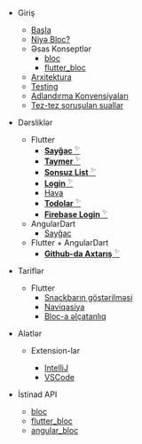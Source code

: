 - Giriş

  - [Başla](az/gettingstarted.md)
  - [Niyə Bloc?](az/whybloc.md)
  - Əsas Konseptlər
    - [bloc](az/coreconcepts.md)
    - [flutter_bloc](az/flutterbloccoreconcepts.md)
  - [Arxitektura](az/architecture.md)
  - [Testing](az/testing.md)
  - [Adlandırma Konvensiyaları](az/blocnamingconventions.md)
  - [Tez-tez soruşulan suallar](az/faqs.md)

- Dərsliklər

  - Flutter
    - [**Sayğac** <sup>✨</sup>](fluttercountertutorial.md)
    - [**Taymer** <sup>✨</sup>](fluttertimertutorial.md)
    - [**Sonsuz List** <sup>✨</sup>](flutterinfinitelisttutorial.md)
    - [**Login** <sup>✨</sup>](flutterlogintutorial.md)
    - [Hava](flutterweathertutorial.md)
    - [**Todolar** <sup>✨</sup>](fluttertodostutorial.md)
    - [**Firebase Login** <sup>✨</sup>](flutterfirebaselogintutorial.md)
  - AngularDart
    - [Sayğac](angularcountertutorial.md)
  - Flutter + AngularDart
    - [**Github-da Axtarış** <sup>✨</sup>](flutterangulargithubsearch.md)

- Tariflər

  - Flutter
    - [Snackbarın göstərilməsi](recipesfluttershowsnackbar.md)
    - [Naviqasiya](recipesflutternavigation.md)
    - [Bloc-a əlçatanlıq](recipesflutterblocaccess.md)

- Alətlər

  - Extension-lar

    - [IntelliJ](blocintellijextension.md)
    - [VSCode](blocvscodeextension.md)

- İstinad API
  - [bloc](https://pub.dev/documentation/bloc/latest/bloc/bloc-library.html)
  - [flutter_bloc](https://pub.dev/documentation/flutter_bloc/latest/flutter_bloc/flutter_bloc-library.html)
  - [angular_bloc](https://pub.dev/documentation/angular_bloc/latest/angular_dart/angular_dart-library.html)
